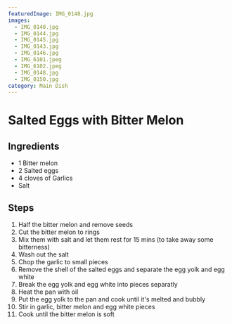```yaml
---
featuredImage: IMG_0148.jpg
images:
  - IMG_0140.jpg
  - IMG_0144.jpg
  - IMG_0145.jpg
  - IMG_0143.jpg
  - IMG_0146.jpg
  - IMG_6101.jpeg
  - IMG_6102.jpeg
  - IMG_0148.jpg
  - IMG_0150.jpg
category: Main Dish
---
```


# Salted Eggs with Bitter Melon

## Ingredients

- 1 Bitter melon
- 2 Salted eggs
- 4 cloves of Garlics
- Salt

## Steps

1. Half the bitter melon and remove seeds
1. Cut the bitter melon to rings
1. Mix them with salt and let them rest for 15 mins (to take away some bitterness)
1. Wash out the salt
1. Chop the garlic to small pieces
1. Remove the shell of the salted eggs and separate the egg yolk and egg white
1. Break the egg yolk and egg white into pieces separatly
1. Heat the pan with oil
1. Put the egg yolk to the pan and cook until it's melted and bubbly
1. Stir in garlic, bitter melon and egg white pieces
1. Cook until the bitter melon is soft
